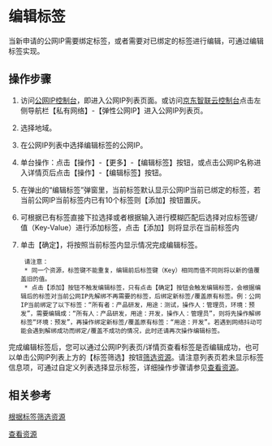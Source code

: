 # 编辑标签
当新申请的公网IP需要绑定标签，或者需要对已绑定的标签进行编辑，可通过编辑标签实现。

## 操作步骤

1. 访问[公网IP控制台](https://cns-console.jdcloud.com/host/pip/list)，即进入公网IP列表页面。或访问[京东智联云控制台](https://console.jdcloud.com)点击左侧导航栏【私有网络】-【弹性公网IP】进入公网IP列表页。
2. 选择地域。
3. 在公网IP列表中选择编辑标签的公网IP。
4. 单台操作：点击【操作】-【更多】-【编辑标签】按钮，或点击公网IP名称进入详情页后点击【操作】-【编辑标签】按钮。
5. 在弹出的“编辑标签”弹窗里，当前标签默认显示公网IP当前已绑定的标签，若当前公网IP当前标签内已有10个标签则【添加】按钮置灰。
6. 可根据已有标签直接下拉选择或者根据输入进行模糊匹配后选择对应标签键/值（Key-Value）进行添加标签，点击【添加】则将显示在当前标签内
7. 单击【确定】，将按照当前标签内显示情况完成编辑标签。

		请注意：
		* 同一个资源，标签键不能重复，编辑前后标签键（Key）相同而值不同则将以新的值覆盖旧的值。
		* 点击【添加】按钮不触发编辑标签，只有点击【确定】按钮会触发编辑标签，会根据编辑后的标签对当前公网IP先解绑不再需要的标签，后绑定新标签/覆盖原有标签。例：公网IP当前绑定了以下标签：“所有者：产品研发，用途：测试，操作人：管理员，环境：预发”，需要编辑成：“所有人：产品研发，用途：开发，操作人：管理员”，则将先操作解绑标签“环境：预发”，再操作绑定新标签/覆盖原有标签：“用途：开发”。若遇到网络抖动可能会遇到解绑成功而绑定/覆盖不成功的情况，此时还请再次操作编辑标签。

完成编辑标签后，您可以通过公网IP列表页/详情页查看标签是否编辑成功，也可以单击公网IP列表上方的【标签筛选】按钮[筛选资源](Filter-by-Tag.md)。请注意列表页若未显示标签信息项，可通过自定义列表选择显示标签，详细操作步骤请参见[查看资源](../Instance/Query-Instance-Info.md)。

## 相关参考
[根据标签筛选资源](Filter-by-Tag.md)

[查看资源](../Instance/Query-Instance-Info.md)



